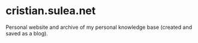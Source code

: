 # cristian.sulea.net

Personal website and archive of my personal knowledge base (created and saved as a blog).